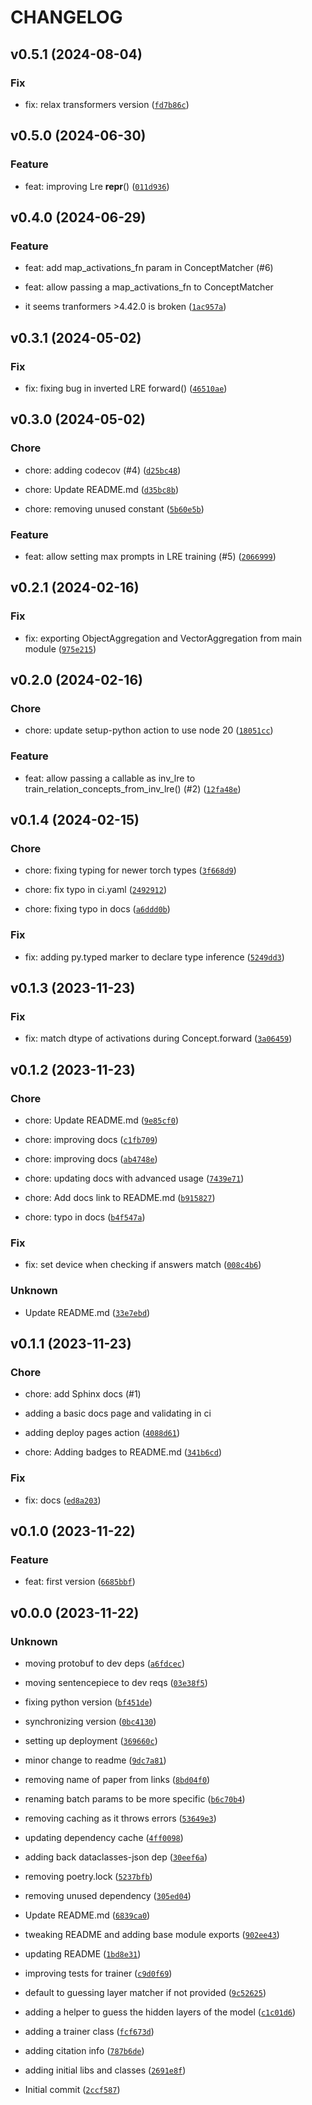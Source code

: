 # CHANGELOG



## v0.5.1 (2024-08-04)

### Fix

* fix: relax transformers version ([`fd7b86c`](https://github.com/chanind/linear-relational/commit/fd7b86ce573ab427bf77d37b4e6d7c51be3f00ba))


## v0.5.0 (2024-06-30)

### Feature

* feat: improving Lre __repr__() ([`011d936`](https://github.com/chanind/linear-relational/commit/011d9369ff73c390ac53457138e067a18a5909c9))


## v0.4.0 (2024-06-29)

### Feature

* feat: add map_activations_fn param in ConceptMatcher (#6)

* feat: allow passing a map_activations_fn to ConceptMatcher

* it seems tranformers &gt;4.42.0 is broken ([`1ac957a`](https://github.com/chanind/linear-relational/commit/1ac957a0f3e3977e07c565c0594f394f960ca058))


## v0.3.1 (2024-05-02)

### Fix

* fix: fixing bug in inverted LRE forward() ([`46510ae`](https://github.com/chanind/linear-relational/commit/46510ae2f5f44f95a4ca9defef3e4d74bb6e44e8))


## v0.3.0 (2024-05-02)

### Chore

* chore: adding codecov (#4) ([`d25bc48`](https://github.com/chanind/linear-relational/commit/d25bc4803fe7d4748ada69843db4c63036e97beb))

* chore: Update README.md ([`d35bc8b`](https://github.com/chanind/linear-relational/commit/d35bc8b540862429338fbddba809fe9c06099b48))

* chore: removing unused constant ([`5b60e5b`](https://github.com/chanind/linear-relational/commit/5b60e5b546f4a9a2cb2378d6d48dcab6c3643d40))

### Feature

* feat: allow setting max prompts in LRE training (#5) ([`2066999`](https://github.com/chanind/linear-relational/commit/2066999bf4d60ae63beb287dbb367c0de78006c0))


## v0.2.1 (2024-02-16)

### Fix

* fix: exporting ObjectAggregation and VectorAggregation from main module ([`975e215`](https://github.com/chanind/linear-relational/commit/975e215cc44f7d45f6c676ecd2efc73f5db9a546))


## v0.2.0 (2024-02-16)

### Chore

* chore: update setup-python action to use node 20 ([`18051cc`](https://github.com/chanind/linear-relational/commit/18051cc2c1615abb7af32db0aa80c7b0ffe81fdb))

### Feature

* feat: allow passing a callable as inv_lre to train_relation_concepts_from_inv_lre() (#2) ([`12fa48e`](https://github.com/chanind/linear-relational/commit/12fa48e77e7ee7901420557b9eea0055f02381c8))


## v0.1.4 (2024-02-15)

### Chore

* chore: fixing typing for newer torch types ([`3f668d9`](https://github.com/chanind/linear-relational/commit/3f668d964d0ea7a06742c4286f93250b1fe01abc))

* chore: fix typo in  ci.yaml ([`2492912`](https://github.com/chanind/linear-relational/commit/249291238aa0665cc5c7e1280c21c0302f0e0b0c))

* chore: fixing typo in docs ([`a6ddd0b`](https://github.com/chanind/linear-relational/commit/a6ddd0b7a1442f770ab3d2e0e9c8c76b3664aacd))

### Fix

* fix: adding py.typed marker to declare type inference ([`5249dd3`](https://github.com/chanind/linear-relational/commit/5249dd37f347457afcb017527a5014c2729b936f))


## v0.1.3 (2023-11-23)

### Fix

* fix: match dtype of activations during Concept.forward ([`3a06459`](https://github.com/chanind/linear-relational/commit/3a064595c314d5b9ca1944e9eb4541a041128262))


## v0.1.2 (2023-11-23)

### Chore

* chore: Update README.md ([`9e85cf0`](https://github.com/chanind/linear-relational/commit/9e85cf040d658b2df2f971f32fb988f3f3cc3ea9))

* chore: improving docs ([`c1fb709`](https://github.com/chanind/linear-relational/commit/c1fb7096314674de45237d879230180559a37408))

* chore: improving docs ([`ab4748e`](https://github.com/chanind/linear-relational/commit/ab4748e01d8f2c08c173491c7f9993312e826b89))

* chore: updating docs with advanced usage ([`7439e71`](https://github.com/chanind/linear-relational/commit/7439e71bdbf0379deadeb983b8f0116bcf049c92))

* chore: Add docs link to README.md ([`b915827`](https://github.com/chanind/linear-relational/commit/b915827b06f3442eaff73b49e382e4e93da124cf))

* chore: typo in docs ([`b4f547a`](https://github.com/chanind/linear-relational/commit/b4f547a329af3a4fa2b4f91212c72d695e56b019))

### Fix

* fix: set device when checking if answers match ([`008c4b6`](https://github.com/chanind/linear-relational/commit/008c4b61fc707308e7cb4beafe8f4c065051eb48))

### Unknown

* Update README.md ([`33e7ebd`](https://github.com/chanind/linear-relational/commit/33e7ebd426b4e61dc9b7564057eb42d92ffc26e7))


## v0.1.1 (2023-11-23)

### Chore

* chore:  add Sphinx docs (#1)

* adding a basic docs page and validating in ci

* adding deploy pages action ([`4088d61`](https://github.com/chanind/linear-relational/commit/4088d61da5479fe7578511ed2afd3059cbd2341a))

* chore: Adding badges to README.md ([`341b6cd`](https://github.com/chanind/linear-relational/commit/341b6cdd0c522e7492f3b49e1430a0e1fed33375))

### Fix

* fix: docs ([`ed8a203`](https://github.com/chanind/linear-relational/commit/ed8a203d25ecb8e55f11d24cf2f687ad0477fed4))


## v0.1.0 (2023-11-22)

### Feature

* feat: first version ([`6685bbf`](https://github.com/chanind/linear-relational/commit/6685bbf0a1257e2f027db78468b3f93e175f7bf1))


## v0.0.0 (2023-11-22)

### Unknown

* moving protobuf to dev deps ([`a6fdcec`](https://github.com/chanind/linear-relational/commit/a6fdcec46bd5a7744b8de6a6e2e0adc435bc7860))

* moving sentencepiece to dev reqs ([`03e38f5`](https://github.com/chanind/linear-relational/commit/03e38f5fa66d375972668ed3ed6cd812002ed298))

* fixing python version ([`bf451de`](https://github.com/chanind/linear-relational/commit/bf451dea4f71282718a14c55ad7c99327d71c916))

* synchronizing version ([`0bc4130`](https://github.com/chanind/linear-relational/commit/0bc4130bc5df8b141ac6eb6d98e51aa8ba777eee))

* setting up deployment ([`369660c`](https://github.com/chanind/linear-relational/commit/369660cf197aa08f82568b3bb2c61712f869b571))

* minor change to readme ([`9dc7a81`](https://github.com/chanind/linear-relational/commit/9dc7a813a236ae526dc20404ce40b8e29fdd4af2))

* removing name of paper from links ([`8bd04f0`](https://github.com/chanind/linear-relational/commit/8bd04f05e230910ecf17ab7988888093c7368ec9))

* renaming batch params to be more specific ([`b6c70b4`](https://github.com/chanind/linear-relational/commit/b6c70b4a67ad7562dfec1eaa4d98675f1a7b9e69))

* removing caching as it throws errors ([`53649e3`](https://github.com/chanind/linear-relational/commit/53649e35c5831962708522f00b15cf84a2f075a8))

* updating dependency cache ([`4ff0098`](https://github.com/chanind/linear-relational/commit/4ff00980afa5ea2299a8b2bf9e9b053525ef0d50))

* adding back dataclasses-json dep ([`30eef6a`](https://github.com/chanind/linear-relational/commit/30eef6a2dece3cdcf610ec9e30e98a08c8db4cac))

* removing poetry.lock ([`5237bfb`](https://github.com/chanind/linear-relational/commit/5237bfb10e1f8db3afbb9144b826051f2b0a5d79))

* removing unused dependency ([`305ed04`](https://github.com/chanind/linear-relational/commit/305ed044e9f3c842efb7e47eef9071a3c128ba51))

* Update README.md ([`6839ca0`](https://github.com/chanind/linear-relational/commit/6839ca044beceac53caba049df6566efc6a04205))

* tweaking README and adding base module exports ([`902ee43`](https://github.com/chanind/linear-relational/commit/902ee43c4d66a79d05a55a87d939c8ae955aa7cd))

* updating README ([`1bd8e31`](https://github.com/chanind/linear-relational/commit/1bd8e31bfd9adc319a7972fdf8286b1218c38dce))

* improving tests for trainer ([`c9d0f69`](https://github.com/chanind/linear-relational/commit/c9d0f694b496704ffe856e93b631eeb7daeab22d))

* default to guessing layer matcher if not provided ([`9c52625`](https://github.com/chanind/linear-relational/commit/9c5262572284ac3c0160b5427a13da79261b4108))

* adding a helper to guess the hidden layers of the model ([`c1c01d6`](https://github.com/chanind/linear-relational/commit/c1c01d6a35ef1b1eb6292a2da8a99d011ca2b495))

* adding a trainer class ([`fcf673d`](https://github.com/chanind/linear-relational/commit/fcf673d1b43780f0acef4e6f7b072322b76a5f88))

* adding citation info ([`787b6de`](https://github.com/chanind/linear-relational/commit/787b6dec878c798f37634d317a1483f6cae32b64))

* adding initial libs and classes ([`2691e8f`](https://github.com/chanind/linear-relational/commit/2691e8ff57dd4d997712668733473c8374510e8b))

* Initial commit ([`2ccf587`](https://github.com/chanind/linear-relational/commit/2ccf58722ca52a967653a8acc877407ce1ad62c0))
